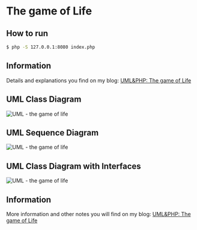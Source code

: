 # The game of Life

## How to run

```bash
$ php -S 127.0.0.1:8080 index.php
```

## Information

Details and explanations you find on my blog: [UML&PHP: The game of Life](https://pilsniak.com/uml-php-the-game-of-life/)

## UML Class Diagram
![UML - the game of life](https://pilsniak.com/wp-content/uploads/2020/04/UML-theGameOfLife-1536x1258.png)

## UML Sequence Diagram
![UML - the game of life](https://pilsniak.com/wp-content/uploads/2020/04/UML-theGameOfLifeUMLSequence-1200x1820.png)

## UML Class Diagram with Interfaces
![UML - the game of life](https://pilsniak.com/wp-content/uploads/2020/04/UML-theGameOfLifeExtended-1536x1055.png)

## Information

More information and other notes you will find on my blog: [UML&PHP: The game of Life](https://pilsniak.com)
